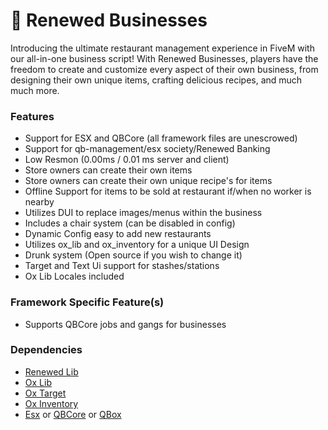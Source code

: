 # 🏪 Renewed Businesses

Introducing the ultimate restaurant management experience in FiveM with our all-in-one business script! With Renewed Businesses, players have the freedom to create and customize every aspect of their own business, from designing their own unique items, crafting delicious recipes, and much much more.

### Features

* Support for ESX and QBCore (all framework files are unescrowed)
* Support for qb-management/esx society/Renewed Banking
* Low Resmon (0.00ms / 0.01 ms server and client)
* Store owners can create their own items
* Store owners can create their own unique recipe's for items
* Offline Support for items to be sold at restaurant if/when no worker is nearby
* Utilizes DUI to replace images/menus within the business
* Includes a chair system (can be disabled in config)
* Dynamic Config easy to add new restaurants
* Utilizes ox\_lib and ox\_inventory for a unique UI Design
* Drunk system (Open source if you wish to change it)
* Target and Text Ui support for stashes/stations
* Ox Lib Locales included

### Framework Specific Feature(s)

* Supports QBCore jobs and gangs for businesses

### Dependencies

* [Renewed Lib](https://github.com/Renewed-Scripts/Renewed-Lib)&#x20;
* [Ox Lib](https://github.com/overextended/ox\_lib)
* [Ox Target](https://github.com/overextended/ox\_target)
* [Ox Inventory](https://github.com/overextended/ox\_inventory)
* [Esx](https://github.com/esx-framework/esx\_core) or [QBCore](https://github.com/qbcore-framework/qb-core) or [QBox](https://github.com/Qbox-project/qbx-core)
